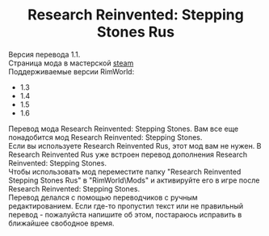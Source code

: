 <h1 align="center">Research Reinvented: Stepping Stones Rus</h1>
<span>Версия перевода 1.1.</span><br>
<span>Страница мода в мастерской <a href="https://steamcommunity.com/sharedfiles/filedetails/?id=3535945070">steam</a></span><br>
<span>Поддерживаемые версии RimWorld:</span>
<ul>
<li>1.3</li>
<li>1.4</li>
<li>1.5</li>
<li>1.6</li>
</ul>

<span>Перевод мода Research Reinvented: Stepping Stones. Вам все еще понадобится мод Research Reinvented: Stepping Stones.</span><br>
<span>Если вы используете Research Reinvented Rus, этот мод вам не нужен. В Research Reinvented Rus уже встроен перевод дополнения Research Reinvented: Stepping Stones.</span><br>
<span>Чтобы использовать мод переместите папку "Research Reinvented Stepping Stones Rus" в "RimWorld\Mods" и активируйте его в игре после Research Reinvented: Stepping Stones.</span><br>
<span>Перевод делался с помощью переводчиков с ручным редактированием. Если где-то пропустил текст или не правильный перевод - пожалуйста напишите об этом, постараюсь исправить в ближайшее свободное время.</span><br>